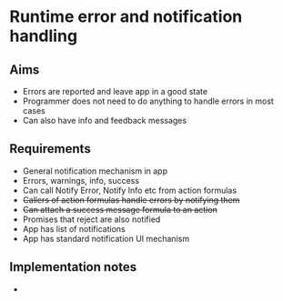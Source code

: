 Runtime error and notification handling
=======================================

Aims
----
- Errors are reported and leave app in a good state
- Programmer does not need to do anything to handle errors in most cases
- Can also have info and feedback messages

Requirements
------------

- General notification mechanism in app
- Errors, warnings, info, success
- Can call Notify Error, Notify Info etc from action formulas
- ~~Callers of action formulas handle errors by notifying them~~
- ~~Can attach a success message formula to an action~~
- Promises that reject are also notified
- App has list of notifications
- App has standard notification UI mechanism


Implementation notes
--------------------

- 